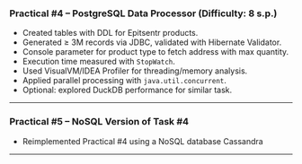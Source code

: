 ### Practical #4 – PostgreSQL Data Processor (Difficulty: 8 s.p.)

* Created tables with DDL for Epitsentr products.
* Generated ≥ 3M records via JDBC, validated with Hibernate Validator.
* Console parameter for product type to fetch address with max quantity.
* Execution time measured with `StopWatch`.
* Used VisualVM/IDEA Profiler for threading/memory analysis.
* Applied parallel processing with `java.util.concurrent`.
* Optional: explored DuckDB performance for similar task.

---

### Practical #5 – NoSQL Version of Task #4

* Reimplemented Practical #4 using a NoSQL database Cassandra

---

